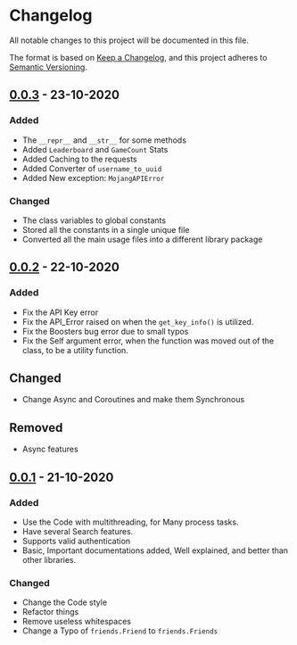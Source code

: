 # Changelog

All notable changes to this project will be documented in this file.

The format is based on [Keep a Changelog](https://keepachangelog.com/en/1.0.0/),
and this project adheres to [Semantic Versioning](https://semver.org/spec/v2.0.0.html).

## [0.0.3](https://github.com/janaSunrise/HypixelIO/releases/tag/v0.0.3) - 23-10-2020

### Added
- The `__repr__` and `__str__` for some methods
- Added `Leaderboard` and `GameCount` Stats
- Added Caching to the requests
- Added Converter of `username_to_uuid`
- Added New exception: `MojangAPIError`

### Changed
- The class variables to global constants
- Stored all the constants in a single unique file
- Converted all the main usage files into a different library package

## [0.0.2](https://github.com/janaSunrise/HypixelIO/releases/tag/v0.0.2) - 22-10-2020

### Added
- Fix the API Key error
- Fix the API_Error raised on when the `get_key_info()` is utilized.
- Fix the Boosters bug error due to small typos
- Fix the Self argument error, when the function was moved out of the class, to be a utility function.

## Changed
- Change Async and Coroutines and make them Synchronous

## Removed
- Async features


## [0.0.1](https://github.com/janaSunrise/HypixelIO/releases/tag/v0.0.1) - 21-10-2020

### Added
- Use the Code with multithreading, for Many process tasks.
- Have several Search features.
- Supports valid authentication
- Basic, Important documentations added, Well explained, and better than other libraries.

### Changed
- Change the Code style
- Refactor things
- Remove useless whitespaces
- Change a Typo of `friends.Friend` to `friends.Friends`
